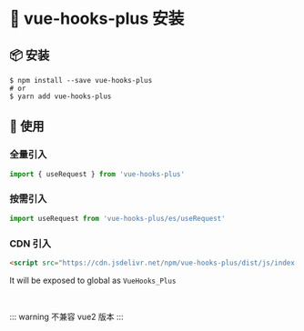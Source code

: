 # 🚀 vue-hooks-plus 安装

## 📦 安装

```
$ npm install --save vue-hooks-plus
# or
$ yarn add vue-hooks-plus
```

## 🔨 使用

### 全量引入

```typescript
import { useRequest } from 'vue-hooks-plus'
```

### 按需引入

```typescript
import useRequest from 'vue-hooks-plus/es/useRequest'
```

### CDN 引入

```html
<script src="https://cdn.jsdelivr.net/npm/vue-hooks-plus/dist/js/index.iife.js"></script>
```

It will be exposed to global as `VueHooks_Plus`

<br />

::: warning 不兼容 vue2 版本 :::
